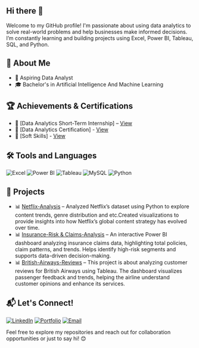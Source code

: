 ## Hi there 👋

Welcome to my GitHub profile! I'm passionate about using data analytics to solve real-world problems and help businesses make informed decisions. I’m constantly learning and building projects using Excel, Power BI, Tableau, SQL, and Python.

## 📖 About Me
- 🎯 Aspiring Data Analyst
- 🎓 Bachelor's in Artificial Intelligence And Machine Learning

## 🏆 Achievements & Certifications
- 📜 [Data Analytics Short-Term Internship] – [View](https://drive.google.com/file/d/14WVIkqd_RUXKCSKLyTNiyzyVtrNXeat3/view?usp=drive_link)
- 📜 [Data Analytics Certification] - [View](https://drive.google.com/file/d/1nV2ic0RlQySgMsZMsYbB9bNuC-rX0TYM/view?usp=drive_link)
- 📜 [Soft Skills] - [View](https://drive.google.com/file/d/1Deg7Swffjt_KkGXNC0GuSP4qAnKkrPVT/view?usp=drive_link)

## 🛠 Tools and Languages
![Excel](https://img.shields.io/badge/Excel-0078D4?style=for-the-badge&logo=microsoft-excel&logoColor=white)
![Power BI](https://img.shields.io/badge/Power%20BI-F2C811?style=for-the-badge&logo=power-bi&logoColor=black)
![Tableau](https://img.shields.io/badge/Tableau-E97627?style=for-the-badge&logo=tableau&logoColor=white)
![MySQL](https://img.shields.io/badge/MySQL-4479A1?style=for-the-badge&logo=mysql&logoColor=white)
![Python](https://img.shields.io/badge/Python-3776AB?style=for-the-badge&logo=python&logoColor=white)

## 📂 Projects
- 📊 [Netflix-Analysis](https://github.com/nitya-sri27/Netflix-Analysis) – Analyzed Netflix’s dataset using Python to explore content trends, genre distribution and etc.Created visualizations to provide insights into how Netflix’s global content strategy has evolved over time.
- 📊 [Insurance-Risk & Claims-Analysis](https://github.com/nitya-sri27/Insurance-Risk-Claims-Analysis) – An interactive Power BI dashboard analyzing insurance claims data, highlighting total policies, claim patterns, and trends. Helps identify high-risk segments and supports data-driven decision-making.
- 📊 [British-Airways-Reviews](https://github.com/nitya-sri27/British-Airways-Report) – This project is about analyzing customer reviews for British Airways using Tableau. The dashboard visualizes passenger feedback and trends, helping the airline understand customer opinions and enhance its services.

## 📬 Let's Connect!
[![LinkedIn](https://img.shields.io/badge/LinkedIn-0077B5?style=for-the-badge&logo=linkedin&logoColor=white)](https://www.linkedin.com/in/nitya-sri-822559255/)
[![Portfolio](https://img.shields.io/badge/Portfolio-FF5722?style=for-the-badge&logo=google-chrome&logoColor=white)](https://yourportfolio.com)
[![Email](https://img.shields.io/badge/Email-D14836?style=for-the-badge&logo=gmail&logoColor=white)](mailto:nekkantinityasri@gmail.com)

Feel free to explore my repositories and reach out for collaboration opportunities or just to say hi! 😊

<!--
**nitya-sri27/nitya-sri27** is a ✨ _special_ ✨ repository because its `README.md` (this file) appears on your GitHub profile.

Here are some ideas to get you started:

- 🔭 I’m currently working on ...
- 🌱 I’m currently learning ...
- 👯 I’m looking to collaborate on ...
- 🤔 I’m looking for help with ...
- 💬 Ask me about ...
- 📫 How to reach me: ...
- 😄 Pronouns: ...
- ⚡ Fun fact: ...
-->
